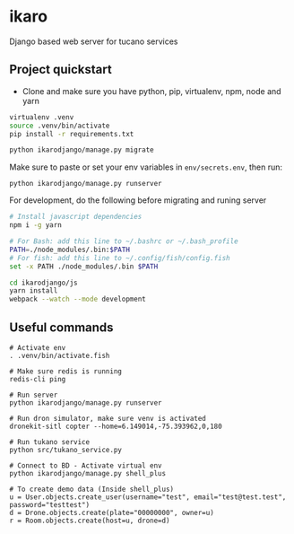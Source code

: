 # ikaro
Django based web server for tucano services

## Project quickstart

* Clone and make sure you have python, pip, virtualenv, npm, node and yarn

```bash
virtualenv .venv
source .venv/bin/activate
pip install -r requirements.txt

python ikarodjango/manage.py migrate
```

Make sure to paste or set your env variables in `env/secrets.env`, then run:
```
python ikarodjango/manage.py runserver
```

For development, do the following before migrating and runing server
```bash
# Install javascript dependencies
npm i -g yarn

# For Bash: add this line to ~/.bashrc or ~/.bash_profile
PATH=./node_modules/.bin:$PATH
# For fish: add this line to ~/.config/fish/config.fish
set -x PATH ./node_modules/.bin $PATH

cd ikarodjango/js
yarn install
webpack --watch --mode development
```

## Useful commands
```
# Activate env
. .venv/bin/activate.fish

# Make sure redis is running
redis-cli ping

# Run server
python ikarodjango/manage.py runserver

# Run dron simulator, make sure venv is activated
dronekit-sitl copter --home=6.149014,-75.393962,0,180

# Run tukano service
python src/tukano_service.py

# Connect to BD - Activate virtual env
python ikarodjango/manage.py shell_plus

# To create demo data (Inside shell_plus)
u = User.objects.create_user(username="test", email="test@test.test", password="testtest")
d = Drone.objects.create(plate="00000000", owner=u)
r = Room.objects.create(host=u, drone=d)
```
